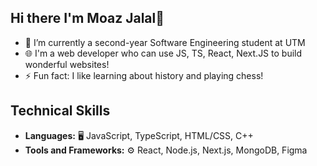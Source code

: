 ## Hi there I'm Moaz Jalal👋

- 🔭 I’m currently a second-year Software Engineering student at UTM
- :globe_with_meridians: I'm a web developer who can use JS, TS, React, Next.JS to build wonderful websites! 
- ⚡ Fun fact: I like learning about history and playing chess!

## Technical Skills

- **Languages:** 🖥️ JavaScript, TypeScript, HTML/CSS, C++
- **Tools and Frameworks:** ⚙️ React, Node.js, Next.js, MongoDB, Figma


<!--
**MoazJalal02/MoazJalal02** is a ✨ _special_ ✨ repository because its `README.md` (this file) appears on your GitHub profile.

Here are some ideas to get you started:

- 👯 I’m looking to collaborate on ...
- 🤔 I’m looking for help with ...
- 💬 Ask me about ...
- 📫 How to reach me: ...
- 😄 Pronouns: ...
- ⚡ Fun fact: ...
-->
